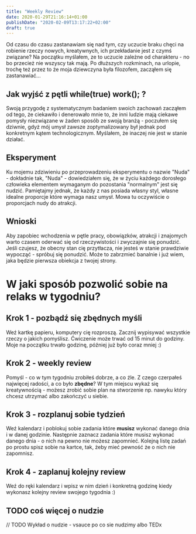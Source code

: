 ```yaml
---
title: "Weekly Review"
date: 2020-01-29T21:16:14+01:00
publishDate: "2020-02-09T13:17:22+02:00"
draft: true
---
```


Od czasu do czasu zastanawiam się nad tym, czy uczucie braku chęci na robienie rzeczy nowych, kreatywnych, ich przekładanie jest z czymś związane?
Na początku myślałem, ze to uczucie zależne od charakteru - no bo przecież nie wszyscy tak mają.
Po dłuższych rozkminach, na urlopie, trochę też przez to że moja dziewczyna była filozofem, zacząłem się zastanawiać...

## Jak wyjść z pętli while(true) work(); ?

Swoją przygodę z systematycznym badaniem swoich zachowań zacząłem od tego, że ciekawiło i denerowało mnie to, że inni ludzie mają ciekawe pomysły niezwiązane w żaden sposób ze swoją branżą - poczułem się dziwnie, gdyż mój umysł zawsze zoptymalizowany był jednak pod konkretnym kątem technologicznym. Myślałem, że inaczej nie jest w stanie działać.

## Eksperyment

Ku mojemu zdziwieniu po przeprowadzeniu eksperymentu o nazwie "Nuda" - dokładnie tak, "Nuda" - dowiedziałem się, że w życiu każdego dorosłego człowieka elementem wymaganym do pozostania "normalnym" jest się nudzić.
Pamiętajmy jednak, że każdy z nas posiada własny styl, własne idealne proporcje które wymaga nasz umysł. Mowa tu oczywiście o proporcjach nudy do atrakcji.

## Wnioski

Aby zapobiec wchodzenia w pętle pracy, obowiązków, atrakcji i znajomych warto czasem oderwać się od rzeczywistości i zwyczajnie się ponudzić. 
Jeśli czujesz, że obecny stan cię przytłacza, nie jesteś w stanie prawdziwie wypocząć - spróbuj się ponudzić.
Może to zabrzmieć banalnie i już wiem, jaka będzie pierwsza obiekcja z twojej strony.

# W jaki sposób pozwolić sobie na relaks w tygodniu?

## Krok 1 - pozbądź się zbędnych myśli

Weź kartkę papieru, komputery cię rozproszą.
Zacznij wypisywać wszystkie rzeczy o jakich pomyślisz.
Ćwiczenie może trwać od 15 minut do godziny. 
Moje na początku trwało godzinę, później już było coraz mniej :)

## Krok 2 - weekly review

Pomyśl - co w tym tygodniu zrobiłeś dobrze, a co źle. 
Z czego czerpałeś najwięcej radości, a co było **zbędne**?
W tym miejscu wykaż się kreatywnością - możesz zrobić sobie plan na stworzenie np. nawyku który chcesz utrzymać albo zakończyć u siebie.

## Krok 3 - rozplanuj sobie tydzień

Weź kalendarz i poblokuj sobie zadania które **musisz** wykonać danego dnia i w danej godzinie.
Następnie zaznacz zadania które musisz wykonać danego dnia - o nich na pewno nie możesz zapomnieć.
Kolejną listę zadań po prostu spisz sobie na kartce, tak, żeby mieć pewność że o nich nie zapomnisz.

## Krok 4 - zaplanuj kolejny review

Weź do ręki kalendarz i wpisz w nim dzień i konkretną godzinę kiedy wykonasz kolejny review swojego tygodnia :)



## TODO coś więcej o nudzie
// TODO Wykład o nudzie - vsauce po co sie nudzimy albo TEDx

